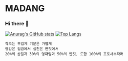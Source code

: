 # MADANG
### Hi there 👋

[![Anurag's GitHub stats](https://github-readme-stats.vercel.app/api?username=mdgarden&show_icons=true)](https://github.com/anuraghazra/github-readme-stats)
[![Top Langs](https://github-readme-stats.vercel.app/api/top-langs/?username=mdgarden&layout=compact)](https://github.com/anuraghazra/github-readme-stats)

    각오는 무겁게 기분은 가볍게
    영감은 입금에서 실천은 딴짓에서
    20%의 삽질과 30%의 멍때림과 50%의 딴짓, 도합 100%의 프로사부작러
    


